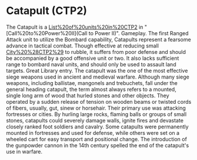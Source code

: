 # Catapult (CTP2)

The Catapult is a [List%20of%20units%20in%20CTP2](unit) in "[Call%20to%20Power%20II](Call to Power II)".
Gameplay.
The first Ranged Attack unit to utilize the Bombard capability, Catapults represent a fearsome advance in tactical combat. Though effective at reducing small [City%20%28CTP2%29](Cities) to rubble, it suffers from poor defense and should be accompanied by a good offensive unit or two. It also lacks sufficient range to bombard naval units, and should only be used to assault land targets.
Great Library entry.
The catapult was the one of the most effective siege weapons used in ancient and medieval warfare. Although many siege weapons, including ballistae, mangonels and trebuchets, fall under the general heading catapult, the term almost always refers to a mounted, single long arm of wood that hurled stones and other objects. They operated by a sudden release of tension on wooden beams or twisted cords of fibers, usually, gut, sinew or horsehair. Their primary use was attacking fortresses or cities. By hurling large rocks, flaming balls or groups of small stones, catapults could severely damage walls, ignite fires and devastate closely ranked foot soldiers and cavalry. Some catapults were permanently mounted in fortresses and used for defense, while others were set on a wheeled cart for easy transport and positional change. The introduction of the gunpowder cannon in the 14th century spelled the end of the catapult's use in warfare.